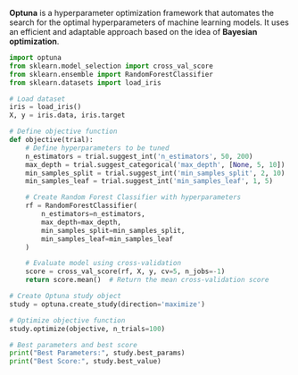**Optuna** is a hyperparameter optimization framework that automates the search for the optimal hyperparameters of machine learning models. It uses an efficient and adaptable approach based on the idea of **Bayesian optimization**.

```python
import optuna
from sklearn.model_selection import cross_val_score
from sklearn.ensemble import RandomForestClassifier
from sklearn.datasets import load_iris

# Load dataset
iris = load_iris()
X, y = iris.data, iris.target

# Define objective function
def objective(trial):
    # Define hyperparameters to be tuned
    n_estimators = trial.suggest_int('n_estimators', 50, 200)
    max_depth = trial.suggest_categorical('max_depth', [None, 5, 10])
    min_samples_split = trial.suggest_int('min_samples_split', 2, 10)
    min_samples_leaf = trial.suggest_int('min_samples_leaf', 1, 5)

    # Create Random Forest Classifier with hyperparameters
    rf = RandomForestClassifier(
        n_estimators=n_estimators,
        max_depth=max_depth,
        min_samples_split=min_samples_split,
        min_samples_leaf=min_samples_leaf
    )

    # Evaluate model using cross-validation
    score = cross_val_score(rf, X, y, cv=5, n_jobs=-1)
    return score.mean()  # Return the mean cross-validation score

# Create Optuna study object
study = optuna.create_study(direction='maximize')

# Optimize objective function
study.optimize(objective, n_trials=100)

# Best parameters and best score
print("Best Parameters:", study.best_params)
print("Best Score:", study.best_value)
```
